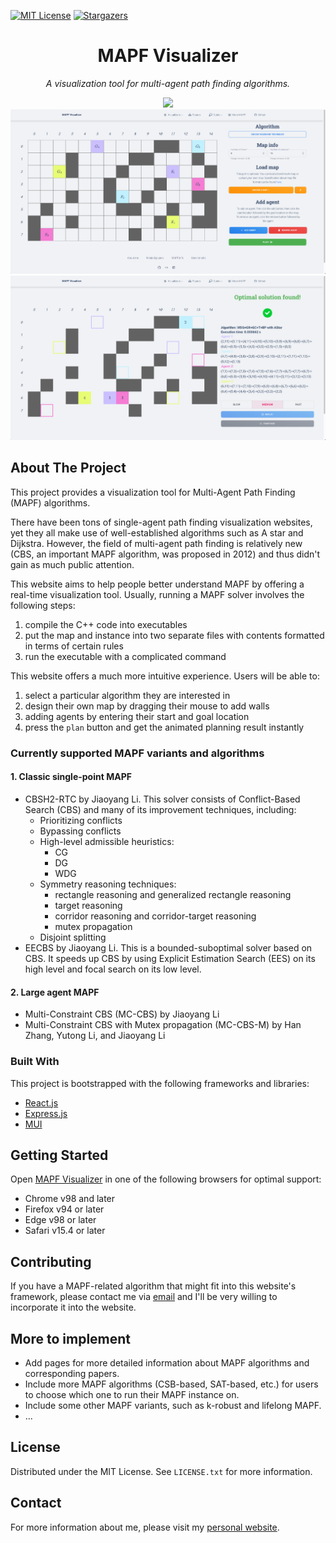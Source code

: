 [![MIT License][license-shield]][license-url]
[![Stargazers][stars-shield]][stars-url]

<!-- PROJECT LOGO -->
<div align="center">
  <h1 align="center"><a href="https://mapf-visualizer.com" style="text-decoration: none;">MAPF Visualizer</a></h1>
  <p align="center"><i>A visualization tool for multi-agent path finding algorithms.</i></p>
  <img src='./src/assets/images/landingpage.png' />
  <img src='./src/assets/images/map.png' />
  <img src='./src/assets/images/map2.png' />
</div>

## About The Project

This project provides a visualization tool for Multi-Agent Path Finding (MAPF) algorithms.

There have been tons of single-agent path finding visualization websites, yet they all make use of well-established algorithms such as A star and Dijkstra. However, the field of multi-agent path finding is relatively new (CBS, an important MAPF algorithm, was proposed in 2012) and thus didn't gain as much public attention.

This website aims to help people better understand MAPF by offering a real-time visualization tool. Usually, running a MAPF solver involves the following steps:

1. compile the C++ code into executables
2. put the map and instance into two separate files with contents formatted in terms of certain rules
3. run the executable with a complicated command

This website offers a much more intuitive experience. Users will be able to:

1. select a particular algorithm they are interested in
2. design their own map by dragging their mouse to add walls
3. adding agents by entering their start and goal location
4. press the `plan` button and get the animated planning result instantly

### Currently supported MAPF variants and algorithms

#### 1. Classic single-point MAPF

- CBSH2-RTC by Jiaoyang Li.
  This solver consists of Conflict-Based Search (CBS) and many of its improvement techniques, including:
  - Prioritizing conflicts
  - Bypassing conflicts
  - High-level admissible heuristics:
    - CG
    - DG
    - WDG
  - Symmetry reasoning techniques:
    - rectangle reasoning and generalized rectangle reasoning
    - target reasoning
    - corridor reasoning and corridor-target reasoning
    - mutex propagation
  - Disjoint splitting
- EECBS by Jiaoyang Li.
  This is a bounded-suboptimal solver based on CBS. It speeds up CBS by using Explicit Estimation Search (EES) on its high level and focal search on its low level.

#### 2. Large agent MAPF

- Multi-Constraint CBS (MC-CBS) by Jiaoyang Li
- Multi-Constraint CBS with Mutex propagation (MC-CBS-M) by Han Zhang, Yutong Li, and Jiaoyang Li

### Built With

This project is bootstrapped with the following frameworks and libraries:

- [React.js](https://reactjs.org/)
- [Express.js](https://expressjs.com)
- [MUI](https://mui.com)

<!-- GETTING STARTED -->

## Getting Started

Open [MAPF Visualizer](https://mapf-visualizer.com) in one of the following browsers for optimal support:

- Chrome v98 and later
- Firefox v94 or later
- Edge v98 or later
- Safari v15.4 or later

## Contributing

If you have a MAPF-related algorithm that might fit into this website's framework, please contact me via [email](mailto:yli81711@usc.edu) and I'll be very willing to incorporate it into the website.

## More to implement

- Add pages for more detailed information about MAPF algorithms and corresponding papers.
- Include more MAPF algorithms (CSB-based, SAT-based, etc.) for users to choose which one to run their MAPF instance on.
- Include some other MAPF variants, such as k-robust and lifelong MAPF.
- ...

## License

Distributed under the MIT License. See `LICENSE.txt` for more information.

## Contact

For more information about me, please visit my [personal website](https://yutongli.me).

[license-shield]: https://img.shields.io/github/license/stevenlyt/mapf-visualizer?label=license&style=for-the-badge
[license-url]: https://github.com/stevenlyt/mapf-visualizer/blob/master/LICENSE.txt
[stars-shield]: https://img.shields.io/github/stars/Stevenlyt/mapf-visualizer?style=for-the-badge
[stars-url]: https://github.com/Stevenlyt/mapf-visualizer/stargazers
